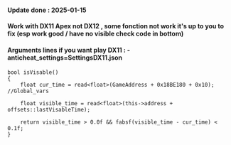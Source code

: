 #### Update done : 2025-01-15
#### Work with DX11 Apex not DX12 , some fonction not work it's up to you to fix (esp work good / have no visible check code in bottom)
#### Arguments lines if you want play DX11 : -anticheat_settings=SettingsDX11.json

	bool isVisable()
	{
		float cur_time = read<float>(GameAddress + 0x18BE180 + 0x10); //Global_vars

		float visible_time = read<float>(this->address + offsets::lastVisableTime);

		return visible_time > 0.0f && fabsf(visible_time - cur_time) < 0.1f;
	}
